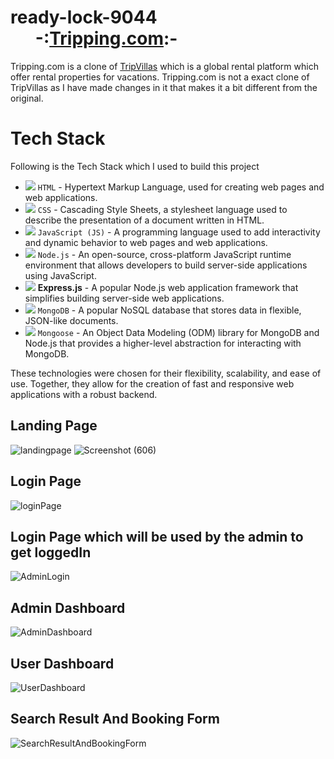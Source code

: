 # ready-lock-9044  &nbsp;&nbsp;&nbsp;&nbsp;&nbsp;&nbsp;-:[Tripping.com](https://nimble-starburst-6bbdd4.netlify.app/):-
Tripping.com is a clone of [TripVillas](https://www.tripvillas.com/) which is a global rental platform which offer rental properties for vacations.
Tripping.com is not a exact clone of TripVillas as I have made changes in it that makes it a bit different from the original.
# Tech Stack
Following is the Tech Stack which I used to build this project

- <img src="https://img.icons8.com/ios-filled/30/000000/html-5--v1.png"/> `HTML` - Hypertext Markup Language, used for creating web pages and web applications.
- <img src="https://img.icons8.com/ios-filled/30/000000/css3.png"/> `CSS` - Cascading Style Sheets, a stylesheet language used to describe the presentation of a document written in HTML.
- <img src="https://img.icons8.com/color/30/000000/javascript--v1.png"/> `JavaScript (JS)` - A programming language used to add interactivity and dynamic behavior to web pages and web applications.
- <img src="https://img.icons8.com/color/30/000000/nodejs.png"/> `Node.js` - An open-source, cross-platform JavaScript runtime environment that allows developers to build server-side applications using JavaScript.
- <img src="https://img.icons8.com/color/30/000000/express.png"/> **Express.js** - A popular Node.js web application framework that simplifies building server-side web applications.
- <img src="https://img.icons8.com/color/30/000000/mongodb.png"/> `MongoDB` - A popular NoSQL database that stores data in flexible, JSON-like documents.
- <img src="https://img.icons8.com/color/30/000000/mongoose.png"/> `Mongoose` - An Object Data Modeling (ODM) library for MongoDB and Node.js that provides a higher-level abstraction for interacting with MongoDB.

These technologies were chosen for their flexibility, scalability, and ease of use. Together, they allow for the creation of fast and responsive web applications with a robust backend.

## Landing Page
![landingpage](https://user-images.githubusercontent.com/112062354/229346889-ddcaf6a2-055d-4a32-a3fb-19f074f87a41.png)
![Screenshot (606)](https://user-images.githubusercontent.com/112062354/229347889-1db2f7d4-084f-4657-992e-a600a929caaf.png)
## Login Page
![loginPage](https://user-images.githubusercontent.com/112062354/229347258-d5f4eff8-b889-4e30-b46a-acab0f9d43c0.png)
## Login Page which will be used by the admin to get loggedIn
![AdminLogin](https://user-images.githubusercontent.com/112062354/229347363-ef6cfd08-ecdd-4f7c-a520-92c9a08663d8.png)
## Admin Dashboard
![AdminDashboard](https://user-images.githubusercontent.com/112062354/229348025-8dbecf5f-fbec-402e-aeeb-b69be020f9bb.png)
## User Dashboard
![UserDashboard](https://user-images.githubusercontent.com/112062354/229348132-9295b30e-5a2e-43b8-ad61-f14e168ac64b.png)
## Search Result And Booking Form
![SearchResultAndBookingForm](https://user-images.githubusercontent.com/112062354/229348270-06b0c9e2-ae18-403c-aa57-66a161fc4af8.png)
